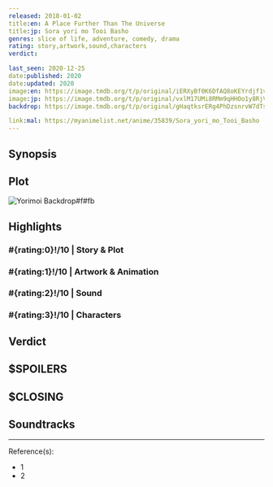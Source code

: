 ```yaml
---
released: 2018-01-02
title:en: A Place Further Than The Universe
title:jp: Sora yori mo Tooi Basho
genres: slice of life, adventure, comedy, drama
rating: story,artwork,sound,characters
verdict:

last_seen: 2020-12-25
date:published: 2020
date:updated: 2020
image:en: https://image.tmdb.org/t/p/original/iERXyBf0K6DfAQ8oKEYrdjf1vIs.jpg
image:jp: https://image.tmdb.org/t/p/original/vxlM17UMi8RMm9qHHOo1y8RjVcu.jpg
backdrop: https://image.tmdb.org/t/p/original/gHaqtksrERg4PhDzsnrvW7dTs6z.jpg

link:mal: https://myanimelist.net/anime/35839/Sora_yori_mo_Tooi_Basho
---
```



## Synopsis

## Plot

![Yorimoi Backdrop#f#fb](https://image.tmdb.org/t/p/original/bTIbUZVoKnlMt2IrZQv2ODPVs0N.jpg "Source: TMDB")

## Highlights

### #{rating:0}!/10 | Story & Plot

### #{rating:1}!/10 | Artwork & Animation

### #{rating:2}!/10 | Sound

### #{rating:3}!/10 | Characters

## Verdict

## $SPOILERS

## $CLOSING

## Soundtracks

***
Reference(s):

- 1
- 2
